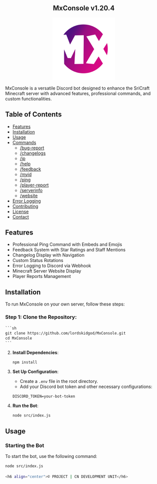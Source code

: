 <h2 align="center">
    MxConsole v1.20.4
</h2>

<p align="center">
    <img src="MxConsole2.png" alt="MxConsole Logo" width="200"/>
</p>

MxConsole is a versatile Discord bot designed to enhance the SriCraft Minecraft server with advanced features, professional commands, and custom functionalities.

## Table of Contents

- [Features](#features)
- [Installation](#installation)
- [Usage](#usage)
- [Commands](#commands)
  - [/bug-report](#bug-report)
  - [/changelogs](#changelogs)
  - [/ip](#ip)
  - [/help](#help)
  - [/feedback](#feedback)
  - [/myid](#myid)
  - [/ping](#ping)
  - [/player-report](#player-report)
  - [/serverinfo](#serverinfo)
  - [/website](#website)
- [Error Logging](#error-logging)
- [Contributing](#contributing)
- [License](#license)
- [Contact](#contact)

## Features

- Professional Ping Command with Embeds and Emojis
- Feedback System with Star Ratings and Staff Mentions
- Changelog Display with Navigation
- Custom Status Rotations
- Error Logging to Discord via Webhook
- Minecraft Server Website Display
- Player Reports Management

## Installation

To run MxConsole on your own server, follow these steps:

### Step 1: Clone the Repository:
    ```sh
    git clone https://github.com/lordskidgod/MxConsole.git
    cd MxConsole
    ```

2. **Install Dependencies**:
    ```sh
    npm install
    ```

3. **Set Up Configuration**:
    - Create a `.env` file in the root directory.
    - Add your Discord bot token and other necessary configurations:
    ```env
    DISCORD_TOKEN=your-bot-token
    ```

4. **Run the Bot**:
    ```sh
    node src/index.js
    ```

## Usage

### Starting the Bot

To start the bot, use the following command:

```sh
node src/index.js

<h6 align="center">©️ PROJECT | CN DEVELOPMENT UNIT</h6>

